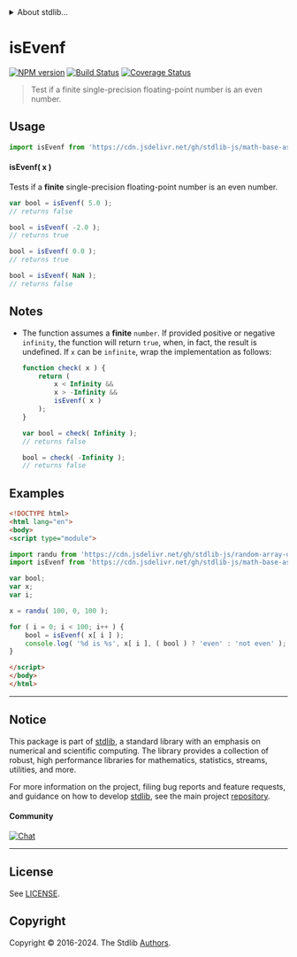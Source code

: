<!--

@license Apache-2.0

Copyright (c) 2024 The Stdlib Authors.

Licensed under the Apache License, Version 2.0 (the "License");
you may not use this file except in compliance with the License.
You may obtain a copy of the License at

   http://www.apache.org/licenses/LICENSE-2.0

Unless required by applicable law or agreed to in writing, software
distributed under the License is distributed on an "AS IS" BASIS,
WITHOUT WARRANTIES OR CONDITIONS OF ANY KIND, either express or implied.
See the License for the specific language governing permissions and
limitations under the License.

-->


<details>
  <summary>
    About stdlib...
  </summary>
  <p>We believe in a future in which the web is a preferred environment for numerical computation. To help realize this future, we've built stdlib. stdlib is a standard library, with an emphasis on numerical and scientific computation, written in JavaScript (and C) for execution in browsers and in Node.js.</p>
  <p>The library is fully decomposable, being architected in such a way that you can swap out and mix and match APIs and functionality to cater to your exact preferences and use cases.</p>
  <p>When you use stdlib, you can be absolutely certain that you are using the most thorough, rigorous, well-written, studied, documented, tested, measured, and high-quality code out there.</p>
  <p>To join us in bringing numerical computing to the web, get started by checking us out on <a href="https://github.com/stdlib-js/stdlib">GitHub</a>, and please consider <a href="https://opencollective.com/stdlib">financially supporting stdlib</a>. We greatly appreciate your continued support!</p>
</details>

# isEvenf

[![NPM version][npm-image]][npm-url] [![Build Status][test-image]][test-url] [![Coverage Status][coverage-image]][coverage-url] <!-- [![dependencies][dependencies-image]][dependencies-url] -->

> Test if a finite single-precision floating-point number is an even number.



<section class="usage">

## Usage

```javascript
import isEvenf from 'https://cdn.jsdelivr.net/gh/stdlib-js/math-base-assert-is-evenf@esm/index.mjs';
```

#### isEvenf( x )

Tests if a **finite** single-precision floating-point number is an even number.

```javascript
var bool = isEvenf( 5.0 );
// returns false

bool = isEvenf( -2.0 );
// returns true

bool = isEvenf( 0.0 );
// returns true

bool = isEvenf( NaN );
// returns false
```

</section>

<!-- /.usage -->

<section class="notes">

## Notes

-   The function assumes a **finite** `number`. If provided positive or negative `infinity`, the function will return `true`, when, in fact, the result is undefined. If `x` can be `infinite`, wrap the implementation as follows:

    ```javascript
    function check( x ) {
        return (
            x < Infinity &&
            x > -Infinity &&
            isEvenf( x )
        );
    }

    var bool = check( Infinity );
    // returns false

    bool = check( -Infinity );
    // returns false
    ```

</section>

<!-- /.notes -->

<section class="examples">

## Examples

<!-- eslint no-undef: "error" -->

```html
<!DOCTYPE html>
<html lang="en">
<body>
<script type="module">

import randu from 'https://cdn.jsdelivr.net/gh/stdlib-js/random-array-discrete-uniform@esm/index.mjs';
import isEvenf from 'https://cdn.jsdelivr.net/gh/stdlib-js/math-base-assert-is-evenf@esm/index.mjs';

var bool;
var x;
var i;

x = randu( 100, 0, 100 );

for ( i = 0; i < 100; i++ ) {
    bool = isEvenf( x[ i ] );
    console.log( '%d is %s', x[ i ], ( bool ) ? 'even' : 'not even' );
}

</script>
</body>
</html>
```

</section>

<!-- /.examples -->

<!-- C interface documentation. -->



<!-- Section for related `stdlib` packages. Do not manually edit this section, as it is automatically populated. -->

<section class="related">

<!-- /.related -->

<!-- Section for all links. Make sure to keep an empty line after the `section` element and another before the `/section` close. -->


<section class="main-repo" >

* * *

## Notice

This package is part of [stdlib][stdlib], a standard library with an emphasis on numerical and scientific computing. The library provides a collection of robust, high performance libraries for mathematics, statistics, streams, utilities, and more.

For more information on the project, filing bug reports and feature requests, and guidance on how to develop [stdlib][stdlib], see the main project [repository][stdlib].

#### Community

[![Chat][chat-image]][chat-url]

---

## License

See [LICENSE][stdlib-license].


## Copyright

Copyright &copy; 2016-2024. The Stdlib [Authors][stdlib-authors].

</section>

<!-- /.stdlib -->

<!-- Section for all links. Make sure to keep an empty line after the `section` element and another before the `/section` close. -->

<section class="links">

[npm-image]: http://img.shields.io/npm/v/@stdlib/math-base-assert-is-evenf.svg
[npm-url]: https://npmjs.org/package/@stdlib/math-base-assert-is-evenf

[test-image]: https://github.com/stdlib-js/math-base-assert-is-evenf/actions/workflows/test.yml/badge.svg?branch=main
[test-url]: https://github.com/stdlib-js/math-base-assert-is-evenf/actions/workflows/test.yml?query=branch:main

[coverage-image]: https://img.shields.io/codecov/c/github/stdlib-js/math-base-assert-is-evenf/main.svg
[coverage-url]: https://codecov.io/github/stdlib-js/math-base-assert-is-evenf?branch=main

<!--

[dependencies-image]: https://img.shields.io/david/stdlib-js/math-base-assert-is-evenf.svg
[dependencies-url]: https://david-dm.org/stdlib-js/math-base-assert-is-evenf/main

-->

[chat-image]: https://img.shields.io/gitter/room/stdlib-js/stdlib.svg
[chat-url]: https://app.gitter.im/#/room/#stdlib-js_stdlib:gitter.im

[stdlib]: https://github.com/stdlib-js/stdlib

[stdlib-authors]: https://github.com/stdlib-js/stdlib/graphs/contributors

[umd]: https://github.com/umdjs/umd
[es-module]: https://developer.mozilla.org/en-US/docs/Web/JavaScript/Guide/Modules

[deno-url]: https://github.com/stdlib-js/math-base-assert-is-evenf/tree/deno
[deno-readme]: https://github.com/stdlib-js/math-base-assert-is-evenf/blob/deno/README.md
[umd-url]: https://github.com/stdlib-js/math-base-assert-is-evenf/tree/umd
[umd-readme]: https://github.com/stdlib-js/math-base-assert-is-evenf/blob/umd/README.md
[esm-url]: https://github.com/stdlib-js/math-base-assert-is-evenf/tree/esm
[esm-readme]: https://github.com/stdlib-js/math-base-assert-is-evenf/blob/esm/README.md
[branches-url]: https://github.com/stdlib-js/math-base-assert-is-evenf/blob/main/branches.md

[stdlib-license]: https://raw.githubusercontent.com/stdlib-js/math-base-assert-is-evenf/main/LICENSE

<!-- <related-links> -->

<!-- </related-links> -->

</section>

<!-- /.links -->
